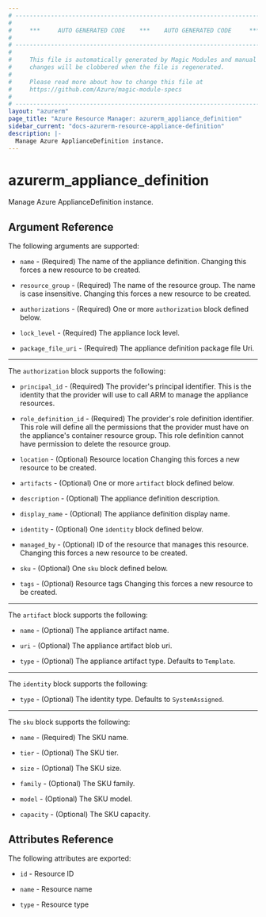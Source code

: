 ```yaml
---
# ----------------------------------------------------------------------------
#
#     ***     AUTO GENERATED CODE    ***    AUTO GENERATED CODE     ***
#
# ----------------------------------------------------------------------------
#
#     This file is automatically generated by Magic Modules and manual
#     changes will be clobbered when the file is regenerated.
#
#     Please read more about how to change this file at
#     https://github.com/Azure/magic-module-specs
#
# ----------------------------------------------------------------------------
layout: "azurerm"
page_title: "Azure Resource Manager: azurerm_appliance_definition"
sidebar_current: "docs-azurerm-resource-appliance-definition"
description: |-
  Manage Azure ApplianceDefinition instance.
---
```


# azurerm_appliance_definition

Manage Azure ApplianceDefinition instance.


## Argument Reference

The following arguments are supported:

* `name` - (Required) The name of the appliance definition. Changing this forces a new resource to be created.

* `resource_group` - (Required) The name of the resource group. The name is case insensitive. Changing this forces a new resource to be created.

* `authorizations` - (Required) One or more `authorization` block defined below.

* `lock_level` - (Required) The appliance lock level.

* `package_file_uri` - (Required) The appliance definition package file Uri.

---

The `authorization` block supports the following:

* `principal_id` - (Required) The provider's principal identifier. This is the identity that the provider will use to call ARM to manage the appliance resources.

* `role_definition_id` - (Required) The provider's role definition identifier. This role will define all the permissions that the provider must have on the appliance's container resource group. This role definition cannot have permission to delete the resource group.

* `location` - (Optional) Resource location Changing this forces a new resource to be created.

* `artifacts` - (Optional) One or more `artifact` block defined below.

* `description` - (Optional) The appliance definition description.

* `display_name` - (Optional) The appliance definition display name.

* `identity` - (Optional) One `identity` block defined below.

* `managed_by` - (Optional) ID of the resource that manages this resource. Changing this forces a new resource to be created.

* `sku` - (Optional) One `sku` block defined below.

* `tags` - (Optional) Resource tags Changing this forces a new resource to be created.

---

The `artifact` block supports the following:

* `name` - (Optional) The appliance artifact name.

* `uri` - (Optional) The appliance artifact blob uri.

* `type` - (Optional) The appliance artifact type. Defaults to `Template`.

---

The `identity` block supports the following:

* `type` - (Optional) The identity type. Defaults to `SystemAssigned`.

---

The `sku` block supports the following:

* `name` - (Required) The SKU name.

* `tier` - (Optional) The SKU tier.

* `size` - (Optional) The SKU size.

* `family` - (Optional) The SKU family.

* `model` - (Optional) The SKU model.

* `capacity` - (Optional) The SKU capacity.

## Attributes Reference

The following attributes are exported:

* `id` - Resource ID

* `name` - Resource name

* `type` - Resource type
